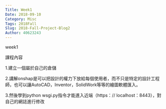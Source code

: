 ```yaml
---
Title: Week1
Date: 2018-09-10 
Category: Misc
Tags: 2018Fall
Slug: 2018-Fall-Project-Blog2
Author: 40623243
---
```


week1

<!-- PELICAN_END_SUMMARY -->

課程內容

1.建立一個屬於自己的倉儲

2.講解onshap是可以把設計的權力下放給每個使用者，而不只是特定的設計工程師，也可以讓AutoCAD，Inventor，SolidWork等等的繪圖軟體匯入。

3.然後學到python wsgi.py指令才能進入近端（https：// localhost：8443），對自己的網誌進行修改

